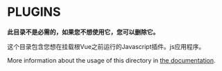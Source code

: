 # PLUGINS

**此目录不是必需的，如果您不想使用它，您可以删除它。**

这个目录包含您想在挂载根Vue之前运行的Javascript插件。js应用程序。

More information about the usage of this directory in [the documentation](https://nuxtjs.org/guide/plugins).
